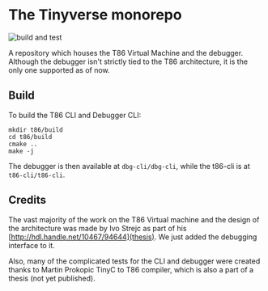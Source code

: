 # The Tinyverse monorepo
![build and test](https://github.com/gregofi/thesis-monorepo/actions/workflows/build-action.yaml/badge.svg)

A repository which houses the T86 Virtual Machine and the debugger. Although the debugger isn't
strictly tied to the T86 architecture, it is the only one supported as of now.

## Build
To build the T86 CLI and Debugger CLI:
```
mkdir t86/build
cd t86/build
cmake ..
make -j
```
The debugger is then available at `dbg-cli/dbg-cli`, while the t86-cli is at `t86-cli/t86-cli`.

## Credits
The vast majority of the work on the T86 Virtual machine and the design of the architecture
was made by Ivo Strejc as part of his [http://hdl.handle.net/10467/94644](thesis). We just
added the debugging interface to it.

Also, many of the complicated tests for the CLI and debugger were created thanks to Martin
Prokopic TinyC to T86 compiler, which is also a part of a thesis (not yet published).
